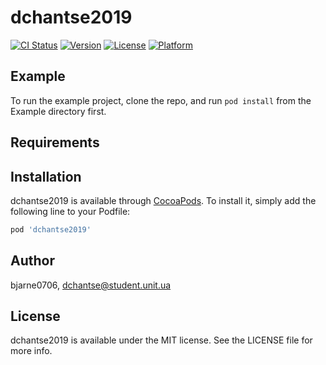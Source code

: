 # dchantse2019

[![CI Status](https://img.shields.io/travis/bjarne0706/dchantse2019.svg?style=flat)](https://travis-ci.org/bjarne0706/dchantse2019)
[![Version](https://img.shields.io/cocoapods/v/dchantse2019.svg?style=flat)](https://cocoapods.org/pods/dchantse2019)
[![License](https://img.shields.io/cocoapods/l/dchantse2019.svg?style=flat)](https://cocoapods.org/pods/dchantse2019)
[![Platform](https://img.shields.io/cocoapods/p/dchantse2019.svg?style=flat)](https://cocoapods.org/pods/dchantse2019)

## Example

To run the example project, clone the repo, and run `pod install` from the Example directory first.

## Requirements

## Installation

dchantse2019 is available through [CocoaPods](https://cocoapods.org). To install
it, simply add the following line to your Podfile:

```ruby
pod 'dchantse2019'
```

## Author

bjarne0706, dchantse@student.unit.ua

## License

dchantse2019 is available under the MIT license. See the LICENSE file for more info.
